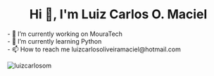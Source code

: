 <h1 align="center">Hi 👋, I'm Luiz Carlos O. Maciel</h1>
- 🔭 I’m currently working on MouraTech
<br>
- 🌱 I’m currently learning Python
<br> 
- 📫 How to reach me luizcarlosoliveiramaciel@hotmail.com
<br>
<p align="left">
</p>
<p><img align="center" src="https://github-readme-stats.vercel.app/api/top-langs?username=luizcarlosom&show_icons=true&theme=dracula&hide_border=true&locale=en&layout=compact" alt="luizcarlosom" /></p>
